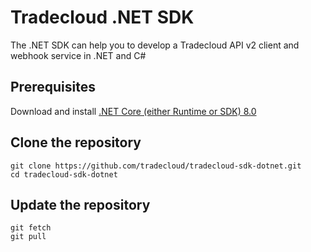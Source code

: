 # Tradecloud .NET SDK

The .NET SDK can help you to develop a Tradecloud API v2 client and webhook service in .NET and C#

## Prerequisites

Download and install [.NET Core (either Runtime or SDK) 8.0](https://dotnet.microsoft.com/download/dotnet-core/8.0)

## Clone the repository

``` shell
git clone https://github.com/tradecloud/tradecloud-sdk-dotnet.git
cd tradecloud-sdk-dotnet
```

## Update the repository

``` shell
git fetch
git pull
```
